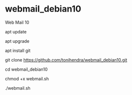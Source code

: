 # webmail_debian10
Web Mail 10</P>
apt update</P>
apt upgrade</P>
apt install git</P>
git clone https://github.com/tonihendra/webmail_debian10.git</P>
cd webmail_debian10</P>
chmod +x webmail.sh</P>
./webmail.sh</P>


